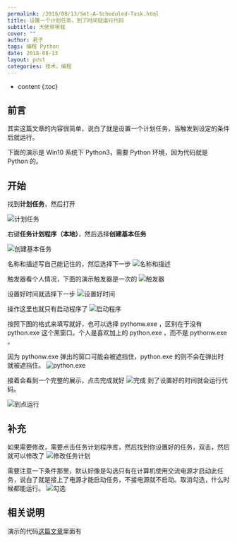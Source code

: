```yaml
---
permalink: /2018/08/13/Set-A-Scheduled-Task.html
title: 设置一个计划任务，到了时间就运行代码
subtitle: 大佬带带我
cover: ""
author: 君子
tags: 编程 Python
date: 2018-08-13
layout: post
categories: 技术，编程
---
```


* content
{:toc}
##  前言
其实这篇文章的内容很简单，说白了就是设置一个计划任务，当触发到设定的条件后就运行。

下面的演示是 Win10 系统下 Python3，需要 Python 环境，因为代码就是 Python 的。
##  开始
找到**计划任务**，然后打开

<img data-src="https://img.lbjheiheihei.xyz/FrNnAOqh1JgXfgW7JdqbP3WrRhVt" class="lazyload"  alt="计划任务" title="计划任务">

右键**任务计划程序（本地）**，然后选择**创建基本任务**

<img data-src="https://img.lbjheiheihei.xyz/FjwgVNHJ3JlJGZdvBzgCTlceolfi" class="lazyload"  alt="创建基本任务" title="创建基本任务">

名称和描述写自己能记住的，然后选择下一步
<img data-src="https://img.lbjheiheihei.xyz/Fu6ZiWkKF6pybQK92O4qKqYT8zyY" class="lazyload"  alt="名称和描述" title="名称和描述">

触发器看个人情况，下面的演示触发器是一次的
<img data-src="https://img.lbjheiheihei.xyz/FmWlDHTdG5gjmooIdtQ9ssrkVsAj" class="lazyload"  alt="触发器" title="触发器">

设置好时间就选择下一步
<img data-src="https://img.lbjheiheihei.xyz/Fv2WMIqx8P8Uwu6ttFgsRmJi34x6" class="lazyload"  alt="设置好时间" title="设置好时间">

操作这里也就只有启动程序了
<img data-src="https://img.lbjheiheihei.xyz/FhF7Ozx_c64EcY1G-NqXnuljk6Cq" class="lazyload"  alt="启动程序" title="启动程序">

按照下图的格式来填写就好，也可以选择 pythonw.exe ，区别在于没有 python.exe 这个黑窗口。个人是喜欢加上的 python.exe ，而不是 pythonw.exe 。

因为 pythonw.exe 弹出的窗口可能会被遮挡住，python.exe 的则不会在弹出时就被遮挡住。
<img data-src="https://img.lbjheiheihei.xyz/FiJxUBDNM5qt1CUA9J5uj-hCbA05" class="lazyload"  alt="python.exe" title="python.exe">

接着会看到一个完整的展示，点击完成就好
<img data-src="https://img.lbjheiheihei.xyz/FsOTxTwsgiWwz-dLejidHpJbBlqg" class="lazyload"  alt="完成" title="完成">
到了设置好的时间就会运行代码。

<img data-src="https://img.lbjheiheihei.xyz/FnWXoXWNiLwlxid16CUDhsJ_JJtH" class="lazyload"  alt="到点运行" title="到点运行">

##  补充
如果需要修改，需要点击任务计划程序库，然后找到你设置好的任务，双击，然后就可以修改了
<img data-src="https://img.lbjheiheihei.xyz/FvpXUHKODCh9TA9t1jLbJqZuHU55" class="lazyload"  alt="修改任务计划" title="修改任务计划">

需要注意一下条件那里，默认好像是勾选只有在计算机使用交流电源才启动此任务，说白了就是接上了电源才能启动任务，不接电源就不启动。取消勾选，什么时候都能运行。
<img data-src="https://img.lbjheiheihei.xyz/FoI7fX4SY82hfv05Dzek9zvaoIvj" class="lazyload"  alt="勾选" title="勾选">

##  相关说明

演示的代码[这篇文章](https://weijunzii.github.io/2018/07/21/Use-Python-Draw-a-Heart.html)里面有